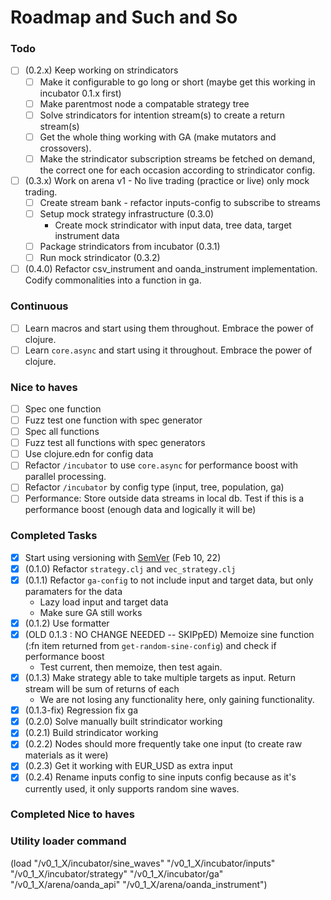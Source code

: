 # Roadmap and Such and So

### Todo

- [ ] (0.2.x) Keep working on strindicators
  - [ ] Make it configurable to go long or short (maybe get this working in incubator 0.1.x first)
  - [ ] Make parentmost node a compatable strategy tree
  - [ ] Solve strindicators for intention stream(s) to create a return stream(s)
  - [ ] Get the whole thing working with GA (make mutators and crossovers).
  - [ ] Make the strindicator subscription streams be fetched on demand, the correct one for each occasion according to strindicator config.
- [ ] (0.3.x) Work on arena v1 - No live trading (practice or live) only mock trading.
  - [ ] Create stream bank - refactor inputs-config to subscribe to streams
  - [ ] Setup mock strategy infrastructure (0.3.0)
    - Create mock strindicator with input data, tree data, target instrument data
  - [ ] Package strindicators from incubator (0.3.1)
  - [ ] Run mock strindicator (0.3.2)
- [ ] (0.4.0) Refactor csv_instrument and oanda_instrument implementation. Codify commonalities into a function in ga.

### Continuous

- [ ] Learn macros and start using them throughout. Embrace the power of clojure.
- [ ] Learn `core.async` and start using it throughout. Embrace the power of clojure.

### Nice to haves

- [ ] Spec one function
- [ ] Fuzz test one function with spec generator
- [ ] Spec all functions
- [ ] Fuzz test all functions with spec generators
- [ ] Use clojure.edn for config data
- [ ] Refactor `/incubator` to use `core.async` for performance boost with parallel processing.
- [ ] Refactor `/incubator` by config type (input, tree, population, ga)
- [ ] Performance: Store outside data streams in local db. Test if this is a performance boost (enough data and logically it will be)

### Completed Tasks

- [x] Start using versioning with [SemVer](https://semver.org/) (Feb 10, 22)
- [x] (0.1.0) Refactor `strategy.clj` and `vec_strategy.clj`
- [x] (0.1.1) Refactor `ga-config` to not include input and target data, but only paramaters for the data
  - Lazy load input and target data
  - Make sure GA still works
- [x] (0.1.2) Use formatter
- [x] (OLD 0.1.3 : NO CHANGE NEEDED -- SKIPpED) Memoize sine function (:fn item returned from `get-random-sine-config`) and check if performance boost
  - Test current, then memoize, then test again.
- [x] (0.1.3) Make strategy able to take multiple targets as input. Return stream will be sum of returns of each
  - We are not losing any functionality here, only gaining functionality.
- [x] (0.1.3-fix) Regression fix ga
- [x] (0.2.0) Solve manually built strindicator working
- [x] (0.2.1) Build strindicator working
- [x] (0.2.2) Nodes should more frequently take one input (to create raw materials as it were)
- [x] (0.2.3) Get it working with EUR_USD as extra input
- [x] (0.2.4) Rename inputs config to sine inputs config because as it's currently used, it only supports random sine waves.

### Completed Nice to haves

### Utility loader command

(load "/v0_1_X/incubator/sine_waves" "/v0_1_X/incubator/inputs" "/v0_1_X/incubator/strategy" "/v0_1_X/incubator/ga" "/v0_1_X/arena/oanda_api" "/v0_1_X/arena/oanda_instrument")
